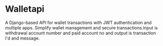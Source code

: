 # Walletapi
A Django-based API for wallet transactions with JWT authentication and multiple apps. Simplify wallet management and secure transactions.input is withdrawal account number and paid account no and output is transaction I'd and message.

